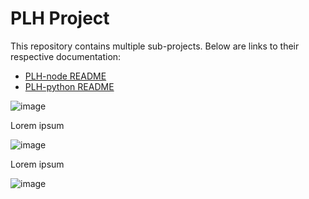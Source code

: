 # PLH Project

This repository contains multiple sub-projects. Below are links to their respective documentation:

- [PLH-node README](PLH-node/README.md)
- [PLH-python README](PLH-python/README.md)



![image](https://github.com/user-attachments/assets/3541a410-fe72-419b-808c-0b51391efb0b)

Lorem ipsum

![image](https://github.com/user-attachments/assets/ce920cce-ab76-477a-9a59-c3b027d36d5e)


Lorem ipsum

![image](https://github.com/user-attachments/assets/969b7e63-a263-43e4-a856-4e37890e776f)


